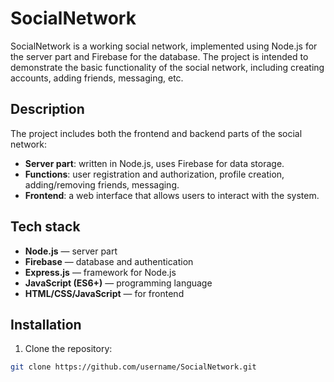 # SocialNetwork

SocialNetwork is a working social network, implemented using Node.js for the server part and Firebase for the database. The project is intended to demonstrate the basic functionality of the social network, including creating accounts, adding friends, messaging, etc.

## Description

The project includes both the frontend and backend parts of the social network:

- **Server part**: written in Node.js, uses Firebase for data storage.
- **Functions**: user registration and authorization, profile creation, adding/removing friends, messaging.
- **Frontend**: a web interface that allows users to interact with the system.

## Tech stack

- **Node.js** — server part
- **Firebase** — database and authentication
- **Express.js** — framework for Node.js
- **JavaScript (ES6+)** — programming language
- **HTML/CSS/JavaScript** — for frontend

## Installation

1. Clone the repository:

```bash
git clone https://github.com/username/SocialNetwork.git
